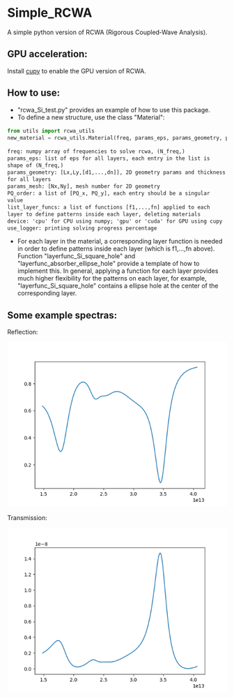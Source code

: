# Simple_RCWA
A simple python version of RCWA (Rigorous Coupled‐Wave Analysis).


## GPU acceleration:
Install [cupy](https://cupy.dev/) to enable the GPU version of RCWA.


## How to use:
* "rcwa_Si_test.py" provides an example of how to use this package.
* To define a new structure, use the class "Material":
```python
from utils import rcwa_utils
new_material = rcwa_utils.Material(freq, params_eps, params_geometry, params_mesh, PQ_order, list_layer_funcs, device='cpu', use_logger=True)
```
    freq: numpy array of frequencies to solve rcwa, (N_freq,)
    params_eps: list of eps for all layers, each entry in the list is shape of (N_freq,)
    params_geometry: [Lx,Ly,[d1,...,dn]], 2D geometry params and thickness for all layers
    params_mesh: [Nx,Ny], mesh number for 2D geometry
    PQ_order: a list of [PQ_x, PQ_y], each entry should be a singular value
    list_layer_funcs: a list of functions [f1,...,fn] applied to each layer to define patterns inside each layer, deleting materials
    device: 'cpu' for CPU using numpy; 'gpu' or 'cuda' for GPU using cupy
    use_logger: printing solving progress percentage

* For each layer in the material, a corresponding layer function is needed in order to define patterns inside each layer (which is f1,...,fn above).
Function "layerfunc_Si_square_hole" and "layerfunc_absorber_ellipse_hole" provide a template of how to implement this. In general, applying a function
for each layer provides much higher flexibility for the patterns on each layer, for example, "layerfunc_Si_square_hole" contains a ellipse hole at the
center of the corresponding layer.


## Some example spectras:

Reflection:

![](https://github.com/GuoyaoShen/Simple_RCWA/blob/main/figs/R.png)

Transmission:

![](https://github.com/GuoyaoShen/Simple_RCWA/blob/main/figs/T.png)
